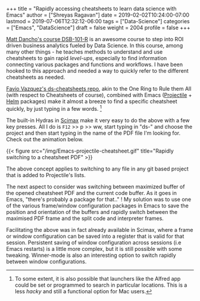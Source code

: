 +++
title = "Rapidly accessing cheatsheets to learn data science with Emacs"
author = ["Shreyas Ragavan"]
date = 2019-02-02T10:24:00-07:00
lastmod = 2019-07-06T12:32:12-06:00
tags = ["Data-Science"]
categories = ["Emacs", "DataScience"]
draft = false
weight = 2004
profile = false
+++

[Matt Dancho's course DSB-101-R](https://university.business-science.io/p/ds4b-101-r-business-analysis-r) is an awesome course to step into ROI driven business analytics fueled by Data Science. In this course, among many other things - he teaches methods to understand and use cheatsheets to gain rapid _level-ups_, especially to find information connecting various packages and functions and workflows. I have been hooked to this approach and needed a way to quickly refer to the different cheatsheets as needed.

[Favio Vazquez's ds-cheatsheets repo](https://github.com/FavioVazquez/ds-cheatsheets), akin to the One Ring to Rule them All (with respect to Cheatsheets of course), combined with Emacs ([Projectile](https://github.com/bbatsov/projectile) + [Helm](https://github.com/emacs-helm/helm) packages) make it almost a breeze to find a specific cheatsheet quickly, by just typing in a few words.&nbsp;[^fn:1]

The built-in Hydras in [Scimax](https://github.com/jkitchin/scimax) make it very easy to do the above with a few key presses. All I do is `F12` >> p >> ww, start typing in "ds-" and choose the project and then start typing in the name of the PDF file I'm looking for. Check out the animation below.

{{< figure src="/img/Emacs-projectile-cheatsheet.gif" title="Rapidly switching to a cheatsheet PDF" >}}

The above concept applies to switching to any file in any git based project that is added to Projectile's lists.

The next aspect to consider was switching between maximized buffer of the opened cheatsheet PDF and the current code buffer. As it goes in Emacs, "there's probably a package for that.." ! My solution was to use one of the various frame/window configuration packages in Emacs to save the position and orientation of the buffers and rapidly switch between the maximised PDF frame and the split code and interpreter frames.

Facilitating the above was in fact already available in Scimax, where a frame or window configuration can be saved into a register that is valid for that session. Persistent saving of window configuration across sessions (i.e Emacs restarts) is a little more complex, but it is still possible with some tweaking. Winner-mode is also an interesting option to switch rapidly between window configurations.

[^fn:1]: To some extent, it is also possible that launchers like the Alfred app could be set or programmed to search in particular locations. This is a less _hacky_ and still a functional option for Mac users.
